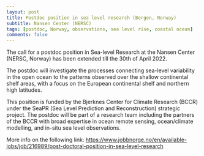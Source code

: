 ```yaml
---
layout: post
title: Postdoc position in sea level research (Bergen, Norway)
subtitle: Nansen Center (NERSC)
tags: [postdoc, Norway, observations, sea level rise, coastal ocean]
comments: false
---
```

The call for a postdoc position in Sea-level Research at the Nansen Center (NERSC, Norway) has been extended till the 30th of April 2022.

The postdoc will investigate the processes connecting sea-level variability in the open ocean to the patterns observed over the shallow continental shelf areas, with a focus on the European continental shelf and northern high latitudes.

This position is funded by the Bjerknes Center for Climate Research (BCCR) under the SeaPR (Sea Level Prediction and Reconstruction) strategic project. The postdoc will be part of a research team including the partners of the BCCR with broad expertise in ocean remote sensing, ocean/climate modelling, and in-situ sea level observations.

More info on the following link:
https://www.jobbnorge.no/en/available-jobs/job/216989/post-doctoral-position-in-sea-level-research

